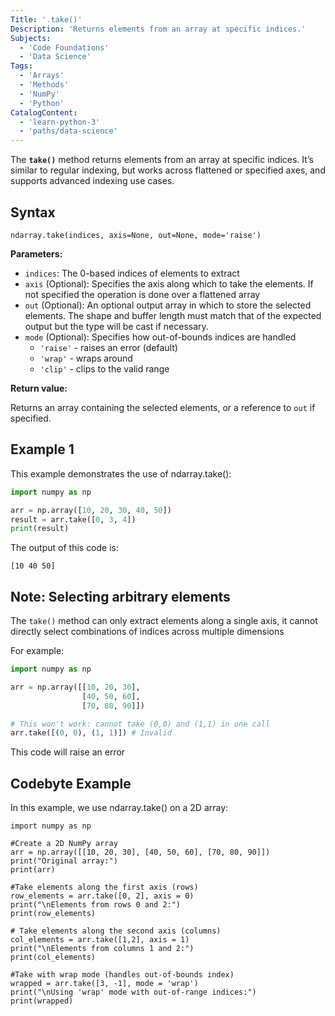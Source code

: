 ```yaml
---
Title: '.take()'
Description: 'Returns elements from an array at specific indices.'
Subjects:
  - 'Code Foundations'
  - 'Data Science'
Tags:
  - 'Arrays'
  - 'Methods'
  - 'NumPy'
  - 'Python'
CatalogContent:
  - 'learn-python-3'
  - 'paths/data-science'
---
```


The **`take()`** method returns elements from an array at specific indices.
It’s similar to regular indexing, but works across flattened or specified axes, and supports advanced indexing use cases.

## Syntax

```pseudo
ndarray.take(indices, axis=None, out=None, mode='raise')
```

**Parameters:**

- `indices`: The 0-based indices of elements to extract
- `axis` (Optional): Specifies the axis along which to take the elements. If not specified the operation is done over a flattened array
- `out` (Optional): An optional output array in which to store the selected elements. The shape and buffer length must match that of the expected output but the type will be cast if necessary.
- `mode` (Optional): Specifies how out-of-bounds indices are handled
    - `'raise'` - raises an error (default)
    - `'wrap'` - wraps around
    - `'clip'` - clips to the valid range

**Return value:**

Returns an array containing the selected elements, or a reference to `out` if specified.

## Example 1

This example demonstrates the use of ndarray.take():

```py
import numpy as np

arr = np.array([10, 20, 30, 40, 50])
result = arr.take([0, 3, 4])
print(result)
```

The output of this code is:

```shell
[10 40 50]
```

## Note: Selecting arbitrary elements

The `take()` method can only extract elements along a single axis, it cannot directly select combinations of indices across multiple dimensions

For example:

```py
import numpy as np

arr = np.array([[10, 20, 30],
                [40, 50, 60],
                [70, 80, 90]])

# This won't work: cannot take (0,0) and (1,1) in one call
arr.take([(0, 0), (1, 1)]) # Invalid
```

This code will raise an error

## Codebyte Example

In this example, we use ndarray.take() on a 2D array:

```codebyte/python
import numpy as np

#Create a 2D NumPy array
arr = np.array([[10, 20, 30], [40, 50, 60], [70, 80, 90]])
print("Original array:")
print(arr)

#Take elements along the first axis (rows)
row_elements = arr.take([0, 2], axis = 0)
print("\nElements from rows 0 and 2:")
print(row_elements)

# Take elements along the second axis (columns)
col_elements = arr.take([1,2], axis = 1)
print("\nElements from columns 1 and 2:")
print(col_elements)

#Take with wrap mode (handles out-of-bounds index)
wrapped = arr.take([3, -1], mode = 'wrap')
print("\nUsing 'wrap' mode with out-of-range indices:")
print(wrapped)

```
